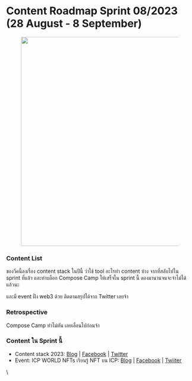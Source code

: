 # Content Roadmap Sprint 08/2023 (28 August - 8 September)

<figure><img src="https://cdn.glitch.global/2a53279f-6b0b-496a-8c43-6bf257052e26/content_roadmap_2023_08.png?v=1693371403427" alt="" width="563"><figcaption></figcaption></figure>

### Content List

ของวีคนี้ลงเรื่อง content stack ในปีนี้ ว่าใช้ tool อะไรทำ content บ้าง จากที่สลับไปใน sprint ที่แล้ว และทำบล็อก Compose Camp ให้เสร็จใน sprint นี้ ดองมานานจนจะจำไม่ได้แล้วนะ

และมี event ฝั่ง web3 ด้วย ติดตามสรุปได้จาก Twitter เลยจ้า

### Retrospective

Compose Camp ทำไม่ทัน เลยเลื่อนไปก่อนจ้า

### **Content ใน Sprint นี้**

* Content stack 2023: [Blog](https://www.mikkipastel.com/content-stack-2023/) | [Facebook](https://www.facebook.com/MikkiPastel/posts/pfbid03nBsctdF3wCdFa7DQsGJ7SioShkodjWxBpnqTU9d2oxvTZtwZpzSTBNXsgoeKm6pl) | [Twitter](https://twitter.com/mikkipastel/status/1697585729822732463)
* Event: ICP WORLD NFTs เรียนรู้ NFT บน ICP: [Blog](https://www.mikkipastel.com/icp\_world\_nft\_gm\_club/) | [Facebook](https://www.facebook.com/MikkiPastel/posts/pfbid02aBQEwUNDvvW8BodcUUDqWu1dBfMUgGq3MKtwA25mD6vTwxK23n3XfGLuhGo1r1DXl) | [Twiiter](https://twitter.com/mikkipastel/status/1698664143895888093)

\
